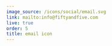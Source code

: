 ```yaml
---
image_source: /icons/social/email.svg
link: mailto:info@fiftyandfive.com
live: true
order: 5
title: email icon
---
```


